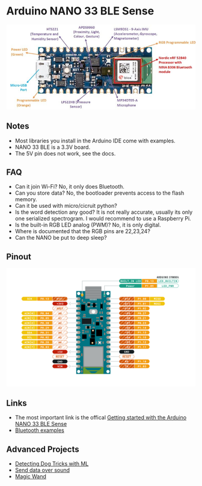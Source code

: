 # Arduino NANO 33 BLE Sense

![Hardware Overview](material/Arduino-Nano-33-BLE-Sense-Hardware-Overview.jpg)

## Notes
* Most libraries you install in the Arduino IDE come with examples.
* NANO 33 BLE is a 3.3V board.
* The 5V pin does not work, see the docs.

## FAQ
* Can it join Wi-Fi? No, it only does Bluetooth.
* Can you store data? No, the bootloader prevents access to the flash memory.
* Can it be used with micro/cicruit python?
* Is the word detection any good? It is not really accurate, usually its only one serialized spectrogram. I would recommend to use a Raspberry Pi.
* Is the built-in RGB LED analog (PWM)? No, it is only digital.
* Where is documented that the RGB pins are 22,23,24?
* Can the NANO be put to deep sleep? 

## Pinout
![Pinout](material/pinout.png)


## Links
* The most important link is the offical [Getting started with the Arduino NANO 33 BLE Sense](https://www.arduino.cc/en/Guide/NANO33BLESense)
* [Bluetooth examples](https://github.com/arduino-libraries/ArduinoBLE/tree/master/examples)


## Advanced Projects
* [Detecting Dog Tricks with ML](https://create.arduino.cc/projecthub/whatsupdog/the-muttmentor-9d9753?ref=part&ref_id=107215&offset=2)
* [Send data over sound](https://create.arduino.cc/projecthub/ChirpDevs/send-data-with-sound-bf7024?ref=part&ref_id=107215&offset=3)
* [Magic Wand](https://create.arduino.cc/projecthub/andri/ai-powered-magic-wand-ab1c90?ref=part&ref_id=107215&offset=5)
